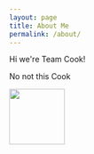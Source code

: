 ```yaml
---
layout: page
title: About Me
permalink: /about/
---
```


Hi we're Team Cook! 

No not this Cook 

<img src="http://url/timcook.png" height="100" width="100" >

